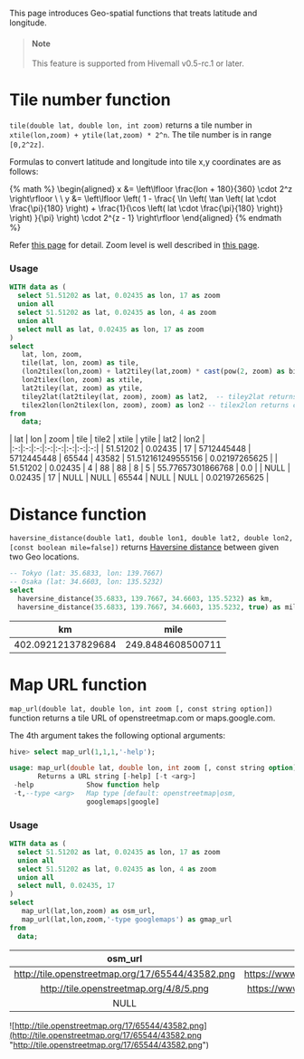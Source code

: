 <!--
  Licensed to the Apache Software Foundation (ASF) under one
  or more contributor license agreements.  See the NOTICE file
  distributed with this work for additional information
  regarding copyright ownership.  The ASF licenses this file
  to you under the Apache License, Version 2.0 (the
  "License"); you may not use this file except in compliance
  with the License.  You may obtain a copy of the License at

    http://www.apache.org/licenses/LICENSE-2.0

  Unless required by applicable law or agreed to in writing,
  software distributed under the License is distributed on an
  "AS IS" BASIS, WITHOUT WARRANTIES OR CONDITIONS OF ANY
  KIND, either express or implied.  See the License for the
  specific language governing permissions and limitations
  under the License.
-->

This page introduces Geo-spatial functions that treats latitude and longitude.

<!-- toc -->

> #### Note
> This feature is supported from Hivemall v0.5-rc.1 or later.

# Tile number function

`tile(double lat, double lon, int zoom)` returns a tile number in `xtile(lon,zoom) + ytile(lat,zoom) * 2^n`. The tile number is in range `[0,2^2z]`.

Formulas to convert latitude and longitude into tile x,y coordinates are as follows:

{% math %}
\begin{aligned}
x &= \left\lfloor \frac{lon + 180}{360} \cdot 2^z \right\rfloor \\ \\
y &=
    \left\lfloor
        \left(
            1 - \frac{
                \ln \left(
                    \tan \left(
                        lat \cdot \frac{\pi}{180}
                    \right) + \frac{1}{\cos \left( lat \cdot \frac{\pi}{180} \right)}
                \right)
            }{\pi}
        \right) \cdot 2^{z - 1}
    \right\rfloor
\end{aligned}
{% endmath %}

Refer [this page](https://wiki.openstreetmap.org/wiki/Slippy_map_tilenames) for detail. Zoom level is well described in [this page](https://wiki.openstreetmap.org/wiki/Zoom_levels).

### Usage

```sql
WITH data as (
  select 51.51202 as lat, 0.02435 as lon, 17 as zoom
  union all
  select 51.51202 as lat, 0.02435 as lon, 4 as zoom
  union all
  select null as lat, 0.02435 as lon, 17 as zoom
)
select 
   lat, lon, zoom,
   tile(lat, lon, zoom) as tile,
   (lon2tilex(lon,zoom) + lat2tiley(lat,zoom) * cast(pow(2, zoom) as bigint)) as tile2, 
   lon2tilex(lon, zoom) as xtile,
   lat2tiley(lat, zoom) as ytile,
   tiley2lat(lat2tiley(lat, zoom), zoom) as lat2,  -- tiley2lat returns center of the tile
   tilex2lon(lon2tilex(lon, zoom), zoom) as lon2 -- tilex2lon returns center of the tile
from 
   data;
```

| lat | lon | zoom | tile | tile2 | xtile | ytile | lat2 | lon2 |
|:-:|:-:|:-:|:-:|:-:|:-:|:-:|:-:|
| 51.51202 | 0.02435 | 17 | 5712445448 | 5712445448 | 65544 | 43582 | 51.512161249555156 | 0.02197265625 |
| 51.51202 | 0.02435 | 4 | 88 | 88 | 8 |  5 | 55.77657301866768 | 0.0 |
| NULL | 0.02435 | 17 | NULL | NULL | 65544 | NULL | NULL | 0.02197265625 |

# Distance function

`haversine_distance(double lat1, double lon1, double lat2, double lon2, [const boolean mile=false])` returns [Haversine distance](https://www.movable-type.co.uk/scripts/latlong.html) between given two Geo locations.

```sql
-- Tokyo (lat: 35.6833, lon: 139.7667)
-- Osaka (lat: 34.6603, lon: 135.5232)
select 
  haversine_distance(35.6833, 139.7667, 34.6603, 135.5232) as km,
  haversine_distance(35.6833, 139.7667, 34.6603, 135.5232, true) as mile;
```

| km | mile |
|:-:|:-:|
| 402.09212137829684 | 249.8484608500711 |

# Map URL function

`map_url(double lat, double lon, int zoom [, const string option])` function returns a tile URL of openstreetmap.com or maps.google.com.

The 4th argument takes the following optional arguments:
```sql
hive> select map_url(1,1,1,'-help');

usage: map_url(double lat, double lon, int zoom [, const string option]) -
       Returns a URL string [-help] [-t <arg>]
 -help             Show function help
 -t,--type <arg>   Map type [default: openstreetmap|osm,
                   googlemaps|google]
```

### Usage

```sql
WITH data as (
  select 51.51202 as lat, 0.02435 as lon, 17 as zoom
  union all
  select 51.51202 as lat, 0.02435 as lon, 4 as zoom
  union all
  select null, 0.02435, 17
)
select 
   map_url(lat,lon,zoom) as osm_url,
   map_url(lat,lon,zoom,'-type googlemaps') as gmap_url
from
  data;
```

|osm_url|gmap_url|
|:------:|:--------:|
|http://tile.openstreetmap.org/17/65544/43582.png | https://www.google.com/maps/@51.51202,0.02435,17z| 
|http://tile.openstreetmap.org/4/8/5.png|https://www.google.com/maps/@51.51202,0.02435,4z|
|NULL|NULL|

![http://tile.openstreetmap.org/17/65544/43582.png](http://tile.openstreetmap.org/17/65544/43582.png "http://tile.openstreetmap.org/17/65544/43582.png")
